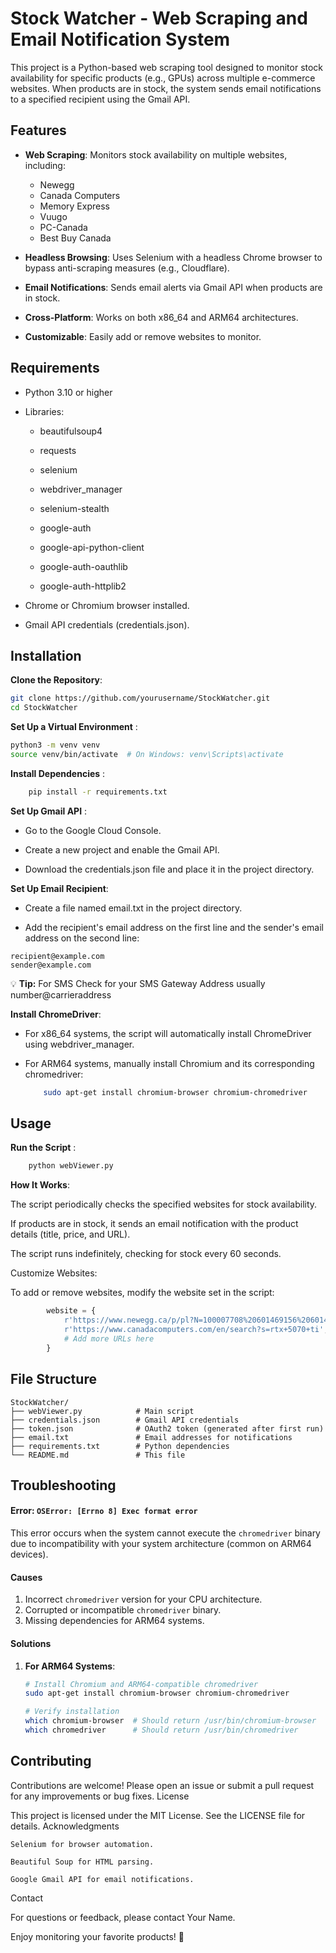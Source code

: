 # Stock Watcher - Web Scraping and Email Notification System

This project is a Python-based web scraping tool designed to monitor stock availability for specific products (e.g., GPUs) across multiple e-commerce websites. When products are in stock, the system sends email notifications to a specified recipient using the Gmail API.
## Features

- **Web Scraping**: Monitors stock availability on multiple websites, including:
    - Newegg
    - Canada Computers
    - Memory Express
    - Vuugo
    - PC-Canada
    - Best Buy Canada

- **Headless Browsing**: Uses Selenium with a headless Chrome browser to bypass anti-scraping measures (e.g., Cloudflare).

- **Email Notifications**: Sends email alerts via Gmail API when products are in stock.

- **Cross-Platform**: Works on both x86_64 and ARM64 architectures.

- **Customizable**: Easily add or remove websites to monitor.

## Requirements

- Python 3.10 or higher

- Libraries:

    - beautifulsoup4

    - requests

    - selenium

    - webdriver_manager

    - selenium-stealth

    - google-auth

    - google-api-python-client

    - google-auth-oauthlib

    - google-auth-httplib2

- Chrome or Chromium browser installed.

- Gmail API credentials (credentials.json).

## Installation

**Clone the Repository**:
```bash
git clone https://github.com/yourusername/StockWatcher.git
cd StockWatcher 
```
**Set Up a Virtual Environment** :
```bash
python3 -m venv venv
source venv/bin/activate  # On Windows: venv\Scripts\activate
```
**Install Dependencies** :
```bash
    pip install -r requirements.txt
```
**Set Up Gmail API** :
- Go to the Google Cloud Console.

- Create a new project and enable the Gmail API.

- Download the credentials.json file and place it in the project directory.

**Set Up Email Recipient**:

- Create a file named email.txt in the project directory.

- Add the recipient's email address on the first line and the sender's email address on the second line:
```
recipient@example.com
sender@example.com
```
:bulb: **Tip:** For SMS Check for your SMS Gateway Address usually number@carrieraddress

**Install ChromeDriver**:

- For x86_64 systems, the script will automatically install ChromeDriver using webdriver_manager.

- For ARM64 systems, manually install Chromium and its corresponding chromedriver:
    ```bash
        sudo apt-get install chromium-browser chromium-chromedriver
    ```
## Usage
**Run the Script** :
```bash
    python webViewer.py
```
**How It Works**:

The script periodically checks the specified websites for stock availability.

If products are in stock, it sends an email notification with the product details (title, price, and URL).

The script runs indefinitely, checking for stock every 60 seconds.

Customize Websites:

To add or remove websites, modify the website set in the script:
```python
        website = {
            r'https://www.newegg.ca/p/pl?N=100007708%20601469156%20601469154&PageSize=96',
            r'https://www.canadacomputers.com/en/search?s=rtx+5070+ti',
            # Add more URLs here
        }
```
## File Structure
```
StockWatcher/
├── webViewer.py            # Main script
├── credentials.json        # Gmail API credentials
├── token.json              # OAuth2 token (generated after first run)
├── email.txt               # Email addresses for notifications
├── requirements.txt        # Python dependencies
└── README.md               # This file
```
## **Troubleshooting**

#### **Error: `OSError: [Errno 8] Exec format error`**
This error occurs when the system cannot execute the `chromedriver` binary due to incompatibility with your system architecture (common on ARM64 devices).

#### **Causes**
1. Incorrect `chromedriver` version for your CPU architecture.
2. Corrupted or incompatible `chromedriver` binary.
3. Missing dependencies for ARM64 systems.

#### **Solutions**
1. **For ARM64 Systems**:
   ```bash
   # Install Chromium and ARM64-compatible chromedriver
   sudo apt-get install chromium-browser chromium-chromedriver

   # Verify installation
   which chromium-browser  # Should return /usr/bin/chromium-browser
   which chromedriver      # Should return /usr/bin/chromedriver
   ```

## Contributing

Contributions are welcome! Please open an issue or submit a pull request for any improvements or bug fixes.
License

This project is licensed under the MIT License. See the LICENSE file for details.
Acknowledgments

    Selenium for browser automation.

    Beautiful Soup for HTML parsing.

    Google Gmail API for email notifications.

Contact

For questions or feedback, please contact Your Name.

Enjoy monitoring your favorite products! 🚀
